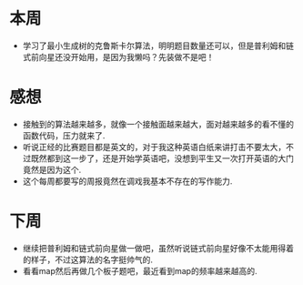 # 本周
- 学习了最小生成树的克鲁斯卡尔算法，明明题目数量还可以，但是普利姆和链式前向星还没开始用，是因为我懒吗？先装做不是吧！

# 感想
- 接触到的算法越来越多，就像一个接触面越来越大，面对越来越多的看不懂的函数代码，压力就来了.
- 听说正经的比赛题目都是英文的，对于我这种英语白纸来讲打击不要太大，不过既然都到这一步了，还是开始学英语吧，没想到平生又一次打开英语的大门竟然是因为这个.
- 这个每周都要写的周报竟然在调戏我基本不存在的写作能力.

# 下周
- 继续把普利姆和链式前向星做一做吧，虽然听说链式前向星好像不太能用得着的样子，不过这算法的名字挺帅气的.
- 看看map然后再做几个板子题吧，最近看到map的频率越来越高的.
